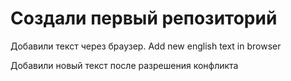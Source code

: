 # Создали первый репозиторий

Добавили текст через браузер. Add new english text in browser

Добавили новый текст после разрешения конфликта